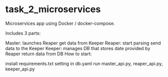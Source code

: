 # task_2_microservices
Microservices app using Docker / docker-compose.

Includes 3 parts:

Master:
launches Reaper
get data from Keeper
Reaper:
start parsing
send data to the Keeper
Keeper:
manages DB that stores date provided by Reaper
return data from DB
How to start:

install requirements.txt
setting in db.yaml
run master_api.py, reaper_api.py, keeper_api.py
